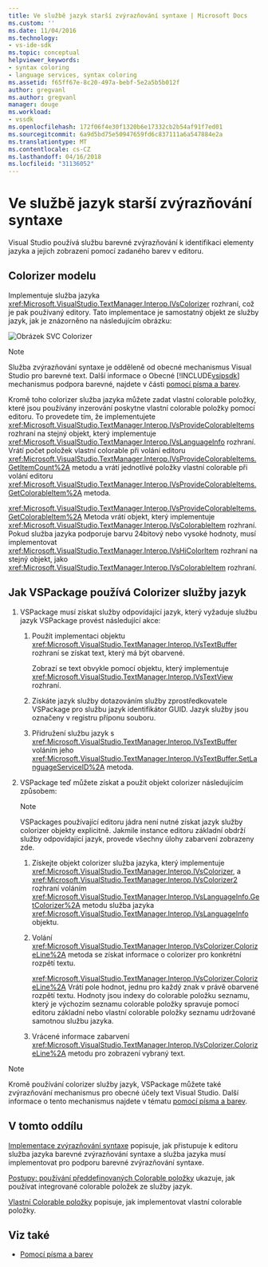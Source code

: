 ```yaml
---
title: Ve službě jazyk starší zvýrazňování syntaxe | Microsoft Docs
ms.custom: ''
ms.date: 11/04/2016
ms.technology:
- vs-ide-sdk
ms.topic: conceptual
helpviewer_keywords:
- syntax coloring
- language services, syntax coloring
ms.assetid: f65ff67e-8c20-497a-bebf-5e2a5b5b012f
author: gregvanl
ms.author: gregvanl
manager: douge
ms.workload:
- vssdk
ms.openlocfilehash: 172f06f4e30f1320b6e17332cb2b54af91f7ed01
ms.sourcegitcommit: 6a9d5bd75e50947659fd6c837111a6a547884e2a
ms.translationtype: MT
ms.contentlocale: cs-CZ
ms.lasthandoff: 04/16/2018
ms.locfileid: "31136052"
---
```

# <a name="syntax-coloring-in-a-legacy-language-service"></a>Ve službě jazyk starší zvýrazňování syntaxe

Visual Studio používá službu barevné zvýrazňování k identifikaci elementy jazyka a jejich zobrazení pomocí zadaného barev v editoru.

## <a name="colorizer-model"></a>Colorizer modelu
 Implementuje služba jazyka <xref:Microsoft.VisualStudio.TextManager.Interop.IVsColorizer> rozhraní, což je pak používaný editory. Tato implementace je samostatný objekt ze služby jazyk, jak je znázorněno na následujícím obrázku:

 ![Obrázek SVC Colorizer](../../extensibility/internals/media/figlgsvccolorizer.gif)

> [!NOTE]
>  Služba zvýrazňování syntaxe je odděleně od obecné mechanismus Visual Studio pro barevné text. Další informace o Obecné [!INCLUDE[vsipsdk](../../extensibility/includes/vsipsdk_md.md)] mechanismus podpora barevné, najdete v části [pomocí písma a barev](../../extensibility/using-fonts-and-colors.md).

 Kromě toho colorizer služba jazyka můžete zadat vlastní colorable položky, které jsou používány inzerování poskytne vlastní colorable položky pomocí editoru. To provedete tím, že implementujete <xref:Microsoft.VisualStudio.TextManager.Interop.IVsProvideColorableItems> rozhraní na stejný objekt, který implementuje <xref:Microsoft.VisualStudio.TextManager.Interop.IVsLanguageInfo> rozhraní. Vrátí počet položek vlastní colorable při volání editoru <xref:Microsoft.VisualStudio.TextManager.Interop.IVsProvideColorableItems.GetItemCount%2A> metodu a vrátí jednotlivé položky vlastní colorable při volání editoru <xref:Microsoft.VisualStudio.TextManager.Interop.IVsProvideColorableItems.GetColorableItem%2A> metoda.

 <xref:Microsoft.VisualStudio.TextManager.Interop.IVsProvideColorableItems.GetColorableItem%2A> Metoda vrátí objekt, který implementuje <xref:Microsoft.VisualStudio.TextManager.Interop.IVsColorableItem> rozhraní. Pokud služba jazyka podporuje barvu 24bitový nebo vysoké hodnoty, musí implementovat <xref:Microsoft.VisualStudio.TextManager.Interop.IVsHiColorItem> rozhraní na stejný objekt, jako <xref:Microsoft.VisualStudio.TextManager.Interop.IVsColorableItem> rozhraní.

## <a name="how-a-vspackage-uses-a-language-service-colorizer"></a>Jak VSPackage používá Colorizer služby jazyk

1.  VSPackage musí získat služby odpovídající jazyk, který vyžaduje službu jazyk VSPackage provést následující akce:

    1.  Použít implementaci objektu <xref:Microsoft.VisualStudio.TextManager.Interop.IVsTextBuffer> rozhraní se získat text, který má být obarvené.

         Zobrazí se text obvykle pomocí objektu, který implementuje <xref:Microsoft.VisualStudio.TextManager.Interop.IVsTextView> rozhraní.

    2.  Získáte jazyk služby dotazováním služby zprostředkovatele VSPackage pro službu jazyk identifikátor GUID. Jazyk služby jsou označeny v registru příponu souboru.

    3.  Přidružení službu jazyk s <xref:Microsoft.VisualStudio.TextManager.Interop.IVsTextBuffer> voláním jeho <xref:Microsoft.VisualStudio.TextManager.Interop.IVsTextBuffer.SetLanguageServiceID%2A> metoda.

2.  VSPackage teď můžete získat a použít objekt colorizer následujícím způsobem:

    > [!NOTE]
    > VSPackages používající editoru jádra není nutné získat jazyk služby colorizer objekty explicitně. Jakmile instance editoru základní obdrží služby odpovídající jazyk, provede všechny úlohy zabarvení zobrazeny zde.

    1.  Získejte objekt colorizer služba jazyka, který implementuje <xref:Microsoft.VisualStudio.TextManager.Interop.IVsColorizer>, a <xref:Microsoft.VisualStudio.TextManager.Interop.IVsColorizer2> rozhraní voláním <xref:Microsoft.VisualStudio.TextManager.Interop.IVsLanguageInfo.GetColorizer%2A> metodu služba jazyka <xref:Microsoft.VisualStudio.TextManager.Interop.IVsLanguageInfo> objektu.

    2.  Volání <xref:Microsoft.VisualStudio.TextManager.Interop.IVsColorizer.ColorizeLine%2A> metoda se získat informace o colorizer pro konkrétní rozpětí textu.

         <xref:Microsoft.VisualStudio.TextManager.Interop.IVsColorizer.ColorizeLine%2A> Vrátí pole hodnot, jednu pro každý znak v právě obarvené rozpětí textu. Hodnoty jsou indexy do colorable položku seznamu, který je výchozím seznamu colorable položky spravuje pomocí editoru základní nebo vlastní colorable položky seznamu udržované samotnou službu jazyka.

    3.  Vrácené informace zabarvení <xref:Microsoft.VisualStudio.TextManager.Interop.IVsColorizer.ColorizeLine%2A> metodu pro zobrazení vybraný text.

> [!NOTE]
>  Kromě používání colorizer služby jazyk, VSPackage můžete také zvýrazňování mechanismus pro obecné účely text Visual Studio. Další informace o tento mechanismus najdete v tématu [pomocí písma a barev](../../extensibility/using-fonts-and-colors.md).

## <a name="in-this-section"></a>V tomto oddílu
 [Implementace zvýrazňování syntaxe](../../extensibility/internals/implementing-syntax-coloring.md) popisuje, jak přistupuje k editoru služba jazyka barevné zvýrazňování syntaxe a služba jazyka musí implementovat pro podporu barevné zvýrazňování syntaxe.

 [Postupy: používání předdefinovaných Colorable položky](../../extensibility/internals/how-to-use-built-in-colorable-items.md) ukazuje, jak používat integrované colorable položek ze služby jazyk.

 [Vlastní Colorable položky](../../extensibility/internals/custom-colorable-items.md) popisuje, jak implementovat vlastní colorable položky.

## <a name="see-also"></a>Viz také

- [Pomocí písma a barev](../../extensibility/using-fonts-and-colors.md)